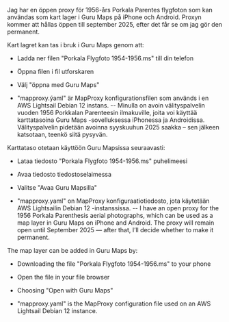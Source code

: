 Jag har en öppen proxy för 1956-års Porkala Parentes flygfoton som kan användas som kart lager i Guru Maps på iPhone och Android. Proxyn kommer att hållas öppen till september 2025, efter det får se om jag gör den permanent.

Kart lagret kan tas i bruk i Guru Maps genom att:
 - Ladda ner filen "Porkala Flygfoto 1954-1956.ms" till din telefon 
 - Öppna filen i fil utforskaren
 - Välj "öppna med Guru Maps"

 - "mapproxy.ýaml" är MapProxy konfigurationsfilen som används i en AWS Lightsail Debian 12 instans.
--
Minulla on avoin välityspalvelin vuoden 1956 Porkkalan Parenteesin ilmakuville, joita voi käyttää karttatasoina Guru Maps -sovelluksessa iPhonessa ja Androidissa. Välityspalvelin pidetään avoinna syyskuuhun 2025 saakka – sen jälkeen katsotaan, teenkö siitä pysyvän.

Karttataso otetaan käyttöön Guru Mapsissa seuraavasti:
 - Lataa tiedosto "Porkala Flygfoto 1954-1956.ms" puhelimeesi
 - Avaa tiedosto tiedostoselaimessa
 - Valitse "Avaa Guru Mapsilla"

 - "mapproxy.yaml" on MapProxy konfiguraatiotiedosto, jota käytetään AWS Lightsailin Debian 12 -instanssissa.
--
I have an open proxy for the 1956 Porkala Parenthesis aerial photographs, which can be used as a map layer in Guru Maps on iPhone and Android. The proxy will remain open until September 2025 — after that, I’ll decide whether to make it permanent.

The map layer can be added in Guru Maps by:
 - Downloading the file "Porkala Flygfoto 1954-1956.ms" to your phone
 - Open the file in your file browser
 - Choosing "Open with Guru Maps"

 - "mapproxy.yaml" is the MapProxy configuration file used on an AWS Lightsail Debian 12 instance.
